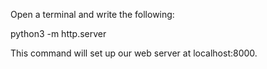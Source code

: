 Open a terminal and write the following:

python3 -m http.server

This command will set up our web server at localhost:8000.